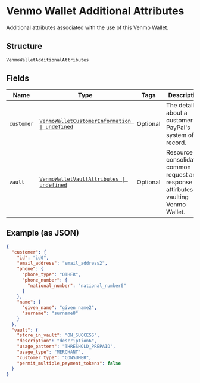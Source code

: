 
# Venmo Wallet Additional Attributes

Additional attributes associated with the use of this Venmo Wallet.

## Structure

`VenmoWalletAdditionalAttributes`

## Fields

| Name | Type | Tags | Description |
|  --- | --- | --- | --- |
| `customer` | [`VenmoWalletCustomerInformation \| undefined`](../../doc/models/venmo-wallet-customer-information.md) | Optional | The details about a customer in PayPal's system of record. |
| `vault` | [`VenmoWalletVaultAttributes \| undefined`](../../doc/models/venmo-wallet-vault-attributes.md) | Optional | Resource consolidating common request and response attirbutes for vaulting Venmo Wallet. |

## Example (as JSON)

```json
{
  "customer": {
    "id": "id0",
    "email_address": "email_address2",
    "phone": {
      "phone_type": "OTHER",
      "phone_number": {
        "national_number": "national_number6"
      }
    },
    "name": {
      "given_name": "given_name2",
      "surname": "surname8"
    }
  },
  "vault": {
    "store_in_vault": "ON_SUCCESS",
    "description": "description6",
    "usage_pattern": "THRESHOLD_PREPAID",
    "usage_type": "MERCHANT",
    "customer_type": "CONSUMER",
    "permit_multiple_payment_tokens": false
  }
}
```

